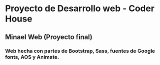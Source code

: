 # Proyecto de Desarrollo web - Coder House
## Minael Web (Proyecto final)
### Web hecha con partes de Bootstrap, Sass, fuentes de Google fonts, AOS y Animate.